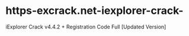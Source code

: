 # https-excrack.net-iexplorer-crack-
iExplorer Crack v4.4.2 + Registration Code Full [Updated Version]
